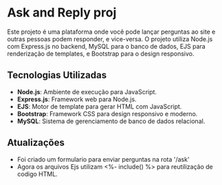 # Ask and Reply proj

Este projeto é uma plataforma onde você pode lançar perguntas ao site e outras pessoas podem responder, e vice-versa. O projeto utiliza Node.js com Express.js no backend, MySQL para o banco de dados, EJS para renderização de templates, e Bootstrap para o design responsivo.

## Tecnologias Utilizadas

- **Node.js**: Ambiente de execução para JavaScript.
- **Express.js**: Framework web para Node.js.
- **EJS**: Motor de template para gerar HTML com JavaScript.
- **Bootstrap**: Framework CSS para design responsivo e moderno.
- **MySQL**: Sistema de gerenciamento de banco de dados relacional.

## Atualizações

- Foi criado um formulario para enviar perguntas na rota '/ask'
- Agora os arquivos Ejs utilizam <%- include() %> para reutilização de codigo HTML. 